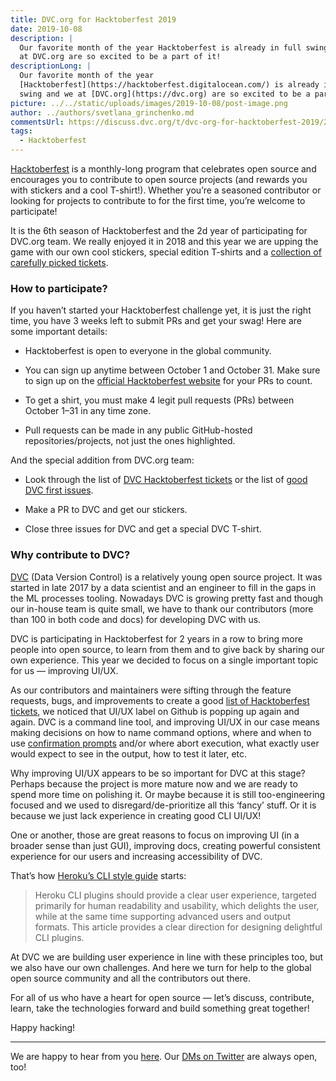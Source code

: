 ```yaml
---
title: DVC.org for Hacktoberfest 2019
date: 2019-10-08
description: |
  Our favorite month of the year Hacktoberfest is already in full swing and we
  at DVC.org are so excited to be a part of it!
descriptionLong: |
  Our favorite month of the year
  [Hacktoberfest](https://hacktoberfest.digitalocean.com/) is already in full
  swing and we at [DVC.org](https://dvc.org) are so excited to be a part of it!
picture: ../../static/uploads/images/2019-10-08/post-image.png
author: ../authors/svetlana_grinchenko.md
commentsUrl: https://discuss.dvc.org/t/dvc-org-for-hacktoberfest-2019/286
tags:
  - Hacktoberfest
---
```


[Hacktoberfest](https://hacktoberfest.digitalocean.com/) is a monthly-long
program that celebrates open source and encourages you to contribute to open
source projects (and rewards you with stickers and a cool T-shirt!). Whether
you’re a seasoned contributor or looking for projects to contribute to for the
first time, you’re welcome to participate!

It is the 6th season of Hacktoberfest and the 2d year of participating for
DVC.org team. We really enjoyed it in 2018 and this year we are upping the game
with our own cool stickers, special edition T-shirts and a
[collection of carefully picked tickets](https://github.com/iterative/dvc/labels/hacktoberfest).

### How to participate?

If you haven’t started your Hacktoberfest challenge yet, it is just the right
time, you have 3 weeks left to submit PRs and get your swag! Here are some
important details:

- Hacktoberfest is open to everyone in the global community.

- You can sign up anytime between October 1 and October 31. Make sure to sign up
  on the
  [official Hacktoberfest website](https://hacktoberfest.digitalocean.com/) for
  your PRs to count.

- To get a shirt, you must make 4 legit pull requests (PRs) between October 1–31
  in any time zone.

- Pull requests can be made in any public GitHub-hosted repositories/projects,
  not just the ones highlighted.

And the special addition from DVC.org team:

- Look through the list of
  [DVC Hacktoberfest tickets](https://github.com/iterative/dvc/labels/hacktoberfest)
  or the list of
  [good DVC first issues](https://github.com/iterative/dvc/labels/good%20first%20issue).

- Make a PR to DVC and get our stickers.

- Close three issues for DVC and get a special DVC T-shirt.

### Why contribute to DVC?

[DVC](http://dvc.org) (Data Version Control) is a relatively young open source
project. It was started in late 2017 by a data scientist and an engineer to fill
in the gaps in the ML processes tooling. Nowadays DVC is growing pretty fast and
though our in-house team is quite small, we have to thank our contributors (more
than 100 in both code and docs) for developing DVC with us.

DVC is participating in Hacktoberfest for 2 years in a row to bring more people
into open source, to learn from them and to give back by sharing our own
experience. This year we decided to focus on a single important topic for us —
improving UI/UX.

As our contributors and maintainers were sifting through the feature requests,
bugs, and improvements to create a good
[list of Hacktoberfest tickets](https://github.com/iterative/dvc/labels/hacktoberfest),
we noticed that UI/UX label on Github is popping up again and again. DVC is a
command line tool, and improving UI/UX in our case means making decisions on how
to name command options, where and when to use
[confirmation prompts](https://github.com/iterative/dvc/issues/2498) and/or
where abort execution, what exactly user would expect to see in the output, how
to test it later, etc.

Why improving UI/UX appears to be so important for DVC at this stage? Perhaps
because the project is more mature now and we are ready to spend more time on
polishing it. Or maybe because it is still too-engineering focused and we used
to disregard/de-prioritize all this ‘fancy’ stuff. Or it is because we just lack
experience in creating good CLI UI/UX!

One or another, those are great reasons to focus on improving UI (in a broader
sense than just GUI), improving docs, creating powerful consistent experience
for our users and increasing accessibility of DVC.

That’s how
[Heroku’s CLI style guide](https://devcenter.heroku.com/articles/cli-style-guide)
starts:

> Heroku CLI plugins should provide a clear user experience, targeted primarily
> for human readability and usability, which delights the user, while at the
> same time supporting advanced users and output formats. This article provides
> a clear direction for designing delightful CLI plugins.

At DVC we are building user experience in line with these principles too, but we
also have our own challenges. And here we turn for help to the global open
source community and all the contributors out there.

For all of us who have a heart for open source — let’s discuss, contribute,
learn, take the technologies forward and build something great together!

Happy hacking!

<hr />

We are happy to hear from you [here](https://dvc.org/support). Our
[DMs on Twitter](https://twitter.com/DVCorg) are always open, too!
